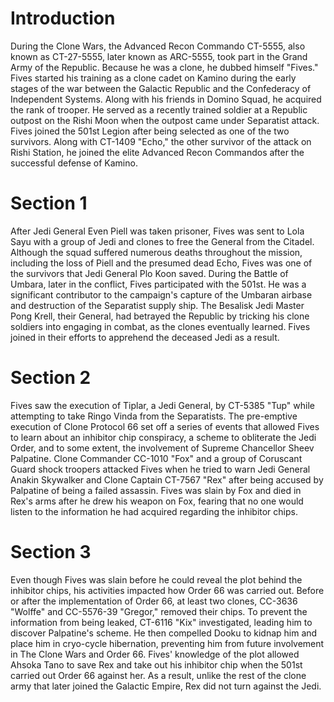 # Introduction
During the Clone Wars, the Advanced Recon Commando CT-5555, also known as CT-27-5555, later known as ARC-5555, took part in the Grand Army of the Republic.
Because he was a clone, he dubbed himself "Fives." Fives started his training as a clone cadet on Kamino during the early stages of the war between the Galactic Republic and the Confederacy of Independent Systems.
Along with his friends in Domino Squad, he acquired the rank of trooper.
He served as a recently trained soldier at a Republic outpost on the Rishi Moon when the outpost came under Separatist attack.
Fives joined the 501st Legion after being selected as one of the two survivors.
Along with CT-1409 "Echo," the other survivor of the attack on Rishi Station, he joined the elite Advanced Recon Commandos after the successful defense of Kamino.

# Section 1
After Jedi General Even Piell was taken prisoner, Fives was sent to Lola Sayu with a group of Jedi and clones to free the General from the Citadel.
Although the squad suffered numerous deaths throughout the mission, including the loss of Piell and the presumed dead Echo, Fives was one of the survivors that Jedi General Plo Koon saved.
During the Battle of Umbara, later in the conflict, Fives participated with the 501st.
He was a significant contributor to the campaign's capture of the Umbaran airbase and destruction of the Separatist supply ship.
The Besalisk Jedi Master Pong Krell, their General, had betrayed the Republic by tricking his clone soldiers into engaging in combat, as the clones eventually learned.
Fives joined in their efforts to apprehend the deceased Jedi as a result.



# Section 2
Fives saw the execution of Tiplar, a Jedi General, by CT-5385 "Tup" while attempting to take Ringo Vinda from the Separatists.
The pre-emptive execution of Clone Protocol 66 set off a series of events that allowed Fives to learn about an inhibitor chip conspiracy, a scheme to obliterate the Jedi Order, and to some extent, the involvement of Supreme Chancellor Sheev Palpatine.
Clone Commander CC-1010 "Fox" and a group of Coruscant Guard shock troopers attacked Fives when he tried to warn Jedi General Anakin Skywalker and Clone Captain CT-7567 "Rex" after being accused by Palpatine of being a failed assassin.
Fives was slain by Fox and died in Rex's arms after he drew his weapon on Fox, fearing that no one would listen to the information he had acquired regarding the inhibitor chips.



# Section 3
Even though Fives was slain before he could reveal the plot behind the inhibitor chips, his activities impacted how Order 66 was carried out.
Before or after the implementation of Order 66, at least two clones, CC-3636 "Wolffe" and CC-5576-39 "Gregor," removed their chips.
To prevent the information from being leaked, CT-6116 "Kix" investigated, leading him to discover Palpatine's scheme.
He then compelled Dooku to kidnap him and place him in cryo-cycle hibernation, preventing him from future involvement in The Clone Wars and Order 66.
Fives' knowledge of the plot allowed Ahsoka Tano to save Rex and take out his inhibitor chip when the 501st carried out Order 66 against her.
As a result, unlike the rest of the clone army that later joined the Galactic Empire, Rex did not turn against the Jedi.